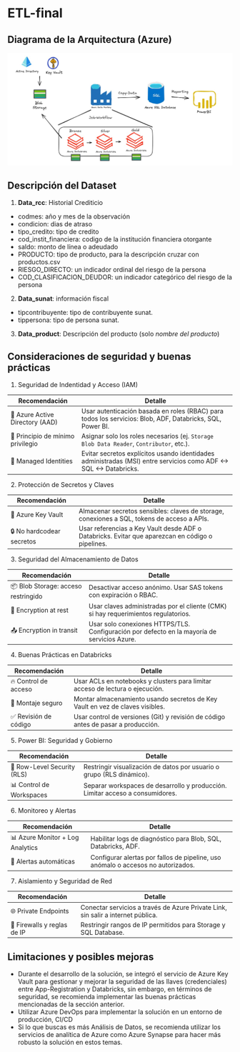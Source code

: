 # ETL-final

## Diagrama de la Arquitectura (Azure)
![Diagrama del proyecto ETL](./Diagrama.jpg)

## Descripción del Dataset
1. **Data_rcc**: Historial Crediticio
* codmes: año y mes de la observación
* condicion: dias de atraso
* tipo_credito: tipo de credito
* cod_instit_financiera: codigo de la institución financiera otorgante
* saldo: monto de línea o adeudado
* PRODUCTO: tipo de producto, para la descripción cruzar con productos.csv
* RIESGO_DIRECTO: un indicador ordinal del riesgo de la persona
* COD_CLASIFICACION_DEUDOR: un indicador categórico del riesgo de la persona

2. **Data_sunat**: información fiscal
* tipcontribuyente: tipo de contribuyente sunat.
* tippersona: tipo de persona sunat.

3. **Data_product**: Descripción del producto (solo *nombre del producto*)

## Consideraciones de seguridad y buenas prácticas

1. Seguridad de Indentidad y Acceso (IAM)
<table>
  <thead>
    <tr>
      <th>Recomendación</th>
      <th>Detalle</th>
    </tr>
  </thead>
  <tbody>
    <tr>
      <td>🔐 Azure Active Directory (AAD)</td>
      <td>Usar autenticación basada en roles (RBAC) para todos los servicios: Blob, ADF, Databricks, SQL, Power BI.</td>
    </tr>
    <tr>
      <td>👥 Principio de mínimo privilegio</td>
      <td>Asignar solo los roles necesarios (ej. <code>Storage Blob Data Reader</code>, <code>Contributor</code>, etc.).</td>
    </tr>
    <tr>
      <td>👤 Managed Identities</td>
      <td>Evitar secretos explícitos usando identidades administradas (MSI) entre servicios como ADF ↔ SQL ↔ Databricks.</td>
    </tr>
  </tbody>
</table>

2. Protección de Secretos y Claves

<table>
  <thead>
    <tr>
      <th>Recomendación</th>
      <th>Detalle</th>
    </tr>
  </thead>
  <tbody>
    <tr>
      <td>🔑 Azure Key Vault</td>
      <td>Almacenar secretos sensibles: claves de storage, conexiones a SQL, tokens de acceso a APIs.</td>
    </tr>
    <tr>
      <td>🔒 No hardcodear secretos</td>
      <td>Usar referencias a Key Vault desde ADF o Databricks. Evitar que aparezcan en código o pipelines.</td>
    </tr>
  </tbody>
</table>

3. Seguridad del Almacenamiento de Datos

<table>
  <thead>
    <tr>
      <th>Recomendación</th>
      <th>Detalle</th>
    </tr>
  </thead>
  <tbody>
    <tr>
      <td>📦 Blob Storage: acceso restringido</td>
      <td>Desactivar acceso anónimo. Usar SAS tokens con expiración o RBAC.</td>
    </tr>
    <tr>
      <td>🔐 Encryption at rest</td>
      <td>Usar claves administradas por el cliente (CMK) si hay requerimientos regulatorios.</td>
    </tr>
    <tr>
      <td>📤 Encryption in transit</td>
      <td>Usar solo conexiones HTTPS/TLS. Configuración por defecto en la mayoría de servicios Azure.</td>
    </tr>
  </tbody>
</table>

4. Buenas Prácticas en Databricks

<table>
  <thead>
    <tr>
      <th>Recomendación</th>
      <th>Detalle</th>
    </tr>
  </thead>
  <tbody>
    <tr>
      <td>🔥 Control de acceso</td>
      <td>Usar ACLs en notebooks y clusters para limitar acceso de lectura o ejecución.</td>
    </tr>
    <tr>
      <td>📁 Montaje seguro</td>
      <td>Montar almacenamiento usando secretos de Key Vault en vez de claves visibles.</td>
    </tr>
    <tr>
      <td>✅ Revisión de código</td>
      <td>Usar control de versiones (Git) y revisión de código antes de pasar a producción.</td>
    </tr>
  </tbody>
</table>

5. Power BI: Seguridad y Gobierno

<table>
  <thead>
    <tr>
      <th>Recomendación</th>
      <th>Detalle</th>
    </tr>
  </thead>
  <tbody>
    <tr>
      <td>🔐 Row-Level Security (RLS)</td>
      <td>Restringir visualización de datos por usuario o grupo (RLS dinámico).</td>
    </tr>
    <tr>
      <td>📊 Control de Workspaces</td>
      <td>Separar workspaces de desarrollo y producción. Limitar acceso a consumidores.</td>
    </tr>
  </tbody>
</table>

6. Monitoreo y Alertas

<table>
  <thead>
    <tr>
      <th>Recomendación</th>
      <th>Detalle</th>
    </tr>
  </thead>
  <tbody>
    <tr>
      <td>📊 Azure Monitor + Log Analytics</td>
      <td>Habilitar logs de diagnóstico para Blob, SQL, Databricks, ADF.</td>
    </tr>
    <tr>
      <td>🚨 Alertas automáticas</td>
      <td>Configurar alertas por fallos de pipeline, uso anómalo o accesos no autorizados.</td>
    </tr>
  </tbody>
</table>

7. Aislamiento y Seguridad de Red

<table>
  <thead>
    <tr>
      <th>Recomendación</th>
      <th>Detalle</th>
    </tr>
  </thead>
  <tbody>
    <tr>
      <td>🌐 Private Endpoints</td>
      <td>Conectar servicios a través de Azure Private Link, sin salir a internet pública.</td>
    </tr>
    <tr>
      <td>🧱 Firewalls y reglas de IP</td>
      <td>Restringir rangos de IP permitidos para Storage y SQL Database.</td>
    </tr>
  </tbody>
</table>

## Limitaciones y posibles mejoras

* Durante el desarrollo de la solución, se integró el servicio de Azure Key Vault para gestionar y mejorar la seguridad de las llaves (credenciales) entre App-Registration y Databricks, sin embargo, en términos de seguridad, se recomienda implementar las buenas prácticas mencionadas de la sección anterior.
* Utilizar Azure DevOps para implementar la solución en un entorno de producción, CI/CD
* Si lo que buscas es más Análisis de Datos, se recomienda utilizar los servicios de analítica de Azure como Azure Synapse para hacer más robusto la solución en estos temas.